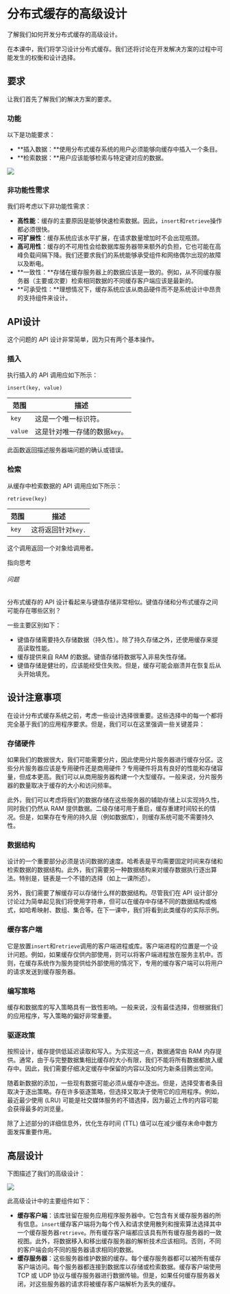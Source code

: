 # 分布式缓存的高级设计

了解我们如何开发分布式缓存的高级设计。

在本课中，我们将学习设计分布式缓存。我们还将讨论在开发解决方案的过程中可能发生的权衡和设计选择。

## 要求

让我们首先了解我们的解决方案的要求。

### 功能

以下是功能要求：

- **插入数据：**使用分布式缓存系统的用户必须能够向缓存中插入一个条目。
- **检索数据：**用户应该能够检索与特定键对应的数据。

![](https://gitee.com/gaoxiang15125/pictureBed/raw/master/img/20230217120120.png)

### 非功能性需求

我们将考虑以下非功能性需求：

- **高性能**：缓存的主要原因是能够快速检索数据。因此，`insert`和`retrieve`操作都必须很快。
- **可扩展性**：缓存系统应该水平扩展，在请求数量增加时不会出现瓶颈。
- **高可用性**：缓存的不可用性会给数据库服务器带来额外的负担，它也可能在高峰负载间隔下降。我们还要求我们的系统能够承受组件和网络偶尔出现的故障以及断电。
- **一致性：**存储在缓存服务器上的数据应该是一致的。例如，从不同缓存服务器（主要或次要）检索相同数据的不同缓存客户端应该是最新的。
- **可承受性：**理想情况下，缓存系统应该从商品硬件而不是系统设计中昂贵的支持组件来设计。

## API设计

这个问题的 API 设计非常简单，因为只有两个基本操作。

### 插入

执行插入的 API 调用应如下所示：

```whiteText
insert(key, value)
```

| **范围** | **描述**                      |
| -------- | ----------------------------- |
| `key`    | 这是一个唯一标识符。          |
| `value`  | 这是针对唯一存储的数据`key`。 |

此函数返回描述服务器端问题的确认或错误。

### 检索

从缓存中检索数据的 API 调用应如下所示：

```whiteText
retrieve(key)
```

| **范围** | **描述**           |
| -------- | ------------------ |
| `key`    | 这将返回针对`key.` |

这个调用返回一个对象给调用者。

指向思考

###### 问题

分布式缓存的 API 设计看起来与键值存储非常相似。键值存储和分布式缓存之间可能存在哪些区别？

一些主要区别如下：

- 键值存储需要持久存储数据（持久性）。除了持久存储之外，还使用缓存来提高读取性能。
- 缓存提供来自 RAM 的数据。键值存储将数据写入非易失性存储。
- 键值存储是健壮的，应该能经受住失败。但是，缓存可能会崩溃并在恢复后从头开始填充。

## 设计注意事项

在设计分布式缓存系统之前，考虑一些设计选择很重要。这些选择中的每一个都将完全基于我们的应用程序要求。但是，我们可以在这里强调一些关键差异：

### 存储硬件

如果我们的数据很大，我们可能需要分片，因此使用分片服务器进行缓存分区。这些分片服务器应该是专用硬件还是商用硬件？专用硬件将具有良好的性能和存储容量，但成本更高。我们可以从商用服务器构建一个大型缓存。一般来说，分片服务器的数量取决于缓存的大小和访问频率。

此外，我们可以考虑将我们的数据存储在这些服务器的辅助存储上以实现持久性，同时我们仍然从 RAM 提供数据。二级存储可用于重启，缓存重建时间较长的情况。但是，如果存在专用的持久层（例如数据库），则缓存系统可能不需要持久性。

### 数据结构

设计的一个重要部分必须是访问数据的速度。哈希表是平均需要固定时间来存储和检索数据的数据结构。此外，我们需要另一种数据结构来对缓存数据执行逐出算法。特别是，链表是一个不错的选择（如上一课所述）。

另外，我们需要了解缓存可以存储什么样的数据结构。尽管我们在 API 设计部分讨论过为简单起见我们将使用字符串，但可以在缓存中存储不同的数据结构或格式，如哈希映射、数组、集合等。在下一课中，我们将看到此类缓存的实际示例。

### 缓存客户端

它是放置`insert`和`retrieve`调用的客户端进程或库。客户端进程的位置是一个设计问题。例如，如果缓存仅供内部使用，则可以将客户端进程放在服务主机中。否则，在缓存系统作为服务提供给外部使用的情况下，专用的缓存客户端可以将用户的请求发送到缓存服务器。

### 编写策略

缓存和数据库的写入策略具有一致性影响。一般来说，没有最佳选择，但根据我们的应用程序，写入策略的偏好非常重要。

### 驱逐政策

按照设计，缓存提供低延迟读取和写入。为实现这一点，数据通常由 RAM 内存提供。通常，由于与完整数据集相比缓存的大小有限，我们不能将所有数据都放入缓存中。因此，我们需要仔细决定缓存中保留的内容以及如何为新条目腾出空间。

随着新数据的添加，一些现有数据可能必须从缓存中逐出。但是，选择受害者条目取决于逐出策略。存在许多驱逐策略，但选择又取决于使用它的应用程序。例如，最近最少使用 (LRU) 可能是社交媒体服务的不错选择，因为最近上传的内容可能会获得最多的浏览量。

除了上述部分的详细信息外，优化生存时间 (TTL) 值可以在减少缓存未命中数方面发挥重要作用。

## 高层设计

下图描述了我们的高级设计：

![](https://gitee.com/gaoxiang15125/pictureBed/raw/master/img/20230217120210.png)

此高级设计中的主要组件如下：

- **缓存客户端**：该库驻留在服务应用程序服务器中。它包含有关缓存服务器的所有信息。`insert`缓存客户端将为每个传入和请求使用散列和搜索算法选择其中一个缓存服务器`retrieve`。所有缓存客户端都应该具有所有缓存服务器的一致视图。此外，将数据移入和移出缓存服务器的解析技术应该相同。否则，不同的客户端会向不同的服务器请求相同的数据。
- **缓存服务器**：这些服务器维护数据的缓存。每个缓存服务器都可以被所有缓存客户端访问。每个服务器都连接到数据库以存储或检索数据。缓存客户端使用 TCP 或 UDP 协议与缓存服务器进行数据传输。但是，如果任何缓存服务器关闭，对这些服务器的请求将被缓存客户端解析为丢失的缓存。
